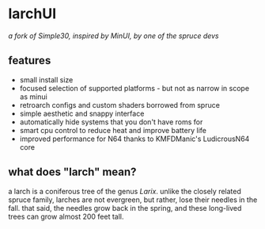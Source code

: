 # larchUI

_a fork of Simple30, inspired by MinUI, by one of the spruce devs_

## features

- small install size
- focused selection of supported platforms - but not as narrow in scope as minui
- retroarch configs and custom shaders borrowed from spruce
- simple aesthetic and snappy interface
- automatically hide systems that you don't have roms for
- smart cpu control to reduce heat and improve battery life
- improved performance for N64 thanks to KMFDManic's LudicrousN64 core

## what does "larch" mean?

a larch is a coniferous tree of the genus _Larix_. unlike the closely related spruce family, larches are not evergreen, but rather, lose their needles in the fall. that said, the needles grow back in the spring, and these long-lived trees can grow almost 200 feet tall. 
